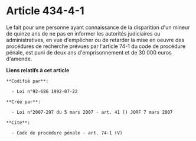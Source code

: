 # Article 434-4-1

Le fait pour une personne ayant connaissance de la disparition d'un mineur de quinze ans de ne pas en informer les autorités
judiciaires ou administratives, en vue d'empêcher ou de retarder la mise en oeuvre des procédures de recherche prévues par
l'article 74-1 du code de procédure pénale, est puni de deux ans d'emprisonnement et de 30 000 euros d'amende.

**Liens relatifs à cet article**

	**Codifié par**:

	  - Loi n°92-686 1992-07-22

	**Créé par**:

	  - Loi n°2007-297 du 5 mars 2007 - art. 41 () JORF 7 mars 2007

	**Cite**:

	  - Code de procédure pénale - art. 74-1 (V)
